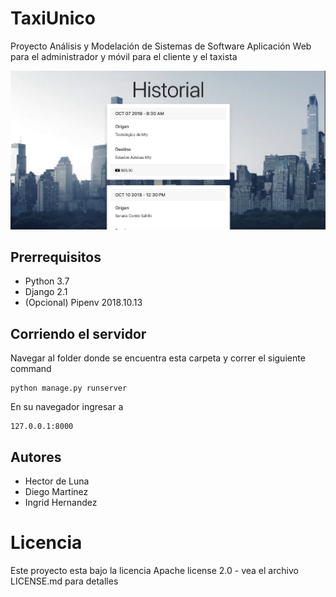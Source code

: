 # TaxiUnico
Proyecto Análisis y Modelación de Sistemas de Software
Aplicación Web para el administrador y móvil para el cliente y el taxista

![alt text](https://raw.githubusercontent.com/diegomtzm/TaxiUnico/master/img-readme/historial.png)
## Prerrequisitos
* Python 3.7
* Django 2.1
* (Opcional) Pipenv 2018.10.13

## Corriendo el servidor
Navegar al folder donde se encuentra esta carpeta y correr el siguiente command
```
python manage.py runserver
```
En su navegador ingresar a
```
127.0.0.1:8000
```

## Autores
* Hector de Luna
* Diego Martinez
* Ingrid Hernandez

# Licencia
Este proyecto esta bajo la licencia Apache license 2.0 - vea el archivo LICENSE.md para detalles

